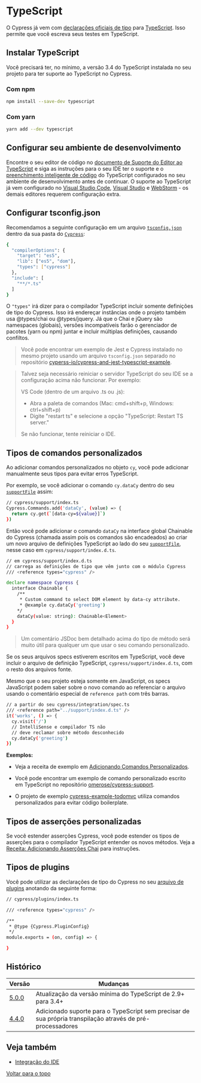 # TypeScript

O Cypress já vem com [declarações oficiais de tipo](https://github.com/cypress-io/cypress/tree/develop/cli/types) 
para [TypeScript](https://www.typescriptlang.org/). Isso permite que você escreva seus testes em TypeScript.

## Instalar TypeScript

Você precisará ter, no mínimo, a versão 3.4 do TypeScript instalada no seu projeto para ter suporte ao TypeScript no Cypress.

### Com npm

```bash
npm install --save-dev typescript
```

### Com yarn

```bash
yarn add --dev typescript
```

## Configurar seu ambiente de desenvolvimento

Encontre o seu editor de código no 
[documento de Suporte do Editor ao TypeScript](https://github.com/Microsoft/TypeScript/wiki/TypeScript-Editor-Support) 
e siga as instruções para o seu IDE ter o suporte e o 
[preenchimento inteligente de código](https://docs.cypress.io/guides/tooling/IDE-integration.html#Writing-Tests) 
do TypeScript configurados no seu ambiente de desenvolvimento antes de continuar. 
O suporte ao TypeScript já vem configurado no [Visual Studio Code](https://code.visualstudio.com/), 
[Visual Studio](https://visualstudio.microsoft.com/pt-br/) e [WebStorm](https://www.jetbrains.com/webstorm/) - os demais
editores requerem configuração extra.

## Configurar tsconfig.json

Recomendamos a seguinte configuração em um arquivo 
[`tsconfig.json`](http://www.typescriptlang.org/docs/handbook/tsconfig-json.html) 
dentro da sua pasta do [`Cypress`](https://docs.cypress.io/guides/core-concepts/writing-and-organizing-tests.html#Folder-Structure):

```bash
{
  "compilerOptions": {
    "target": "es5",
    "lib": ["es5", "dom"],
    "types": ["cypress"]
  },
  "include": [
    "**/*.ts"
  ]
}
```

O `"types"` irá dizer para o compilador TypeScript incluir somente definições de tipo do Cypress. Isso irá endereçar
instâncias onde o projeto também usa @types/chai ou @types/jquery. Já que o Chai e jQuery são namespaces (globais), 
versões incompatíveis farão o gerenciador de pacotes (yarn ou npm) juntar e incluir múltiplas definições, causando confiltos.

> Você pode encontrar um exemplo de Jest e Cypress instalado no mesmo projeto usando um arquivo `tsconfig.json` 
separado no repositório [cyperss-io/cypress-and-jest-typescript-example](https://github.com/cypress-io/cypress-and-jest-typescript-example).

> Talvez seja necessário reiniciar o servidor TypeScript do seu IDE se a configuração acima não funcionar. Por exemplo:
>
> VS Code (dentro de um arquivo .ts ou .js):
>
>- Abra a paleta de comandos (Mac: cmd+shift+p, Windows: ctrl+shift+p)   
>- Digite "restart ts" e selecione a opção "TypeScript: Restart TS server."
>
> Se não funcionar, tente reiniciar o IDE.

## Tipos de comandos personalizados

Ao adicionar comandos personalizados no objeto `cy`, você pode adicionar manualmente seus tipos para evitar erros TypeScript.

Por exemplo, se você adicionar o comando `cy.dataCy` dentro do seu 
[`supportFile`](https://docs.cypress.io/guides/references/configuration.html#Folders-Files) assim:

```bash
// cypress/support/index.ts
Cypress.Commands.add('dataCy', (value) => {
  return cy.get(`[data-cy=${value}]`)
})
```

Então você pode adicionar o comando `dataCy` na interface global Chainable do Cypress (chamada assim pois os comandos 
são encadeados) ao criar um novo arquivo de definições TypeScript ao lado do seu 
[`supportFile`](https://docs.cypress.io/guides/references/configuration.html#Folders-Files), 
nesse caso em `cypress/support/index.d.ts`.

```bash
// em cypress/support/index.d.ts
// carrega as definições de tipo que vêm junto com o módulo Cypress
/// <reference types="cypress" />

declare namespace Cypress {
  interface Chainable {
    /**
     * Custom command to select DOM element by data-cy attribute.
     * @example cy.dataCy('greeting')
    */
    dataCy(value: string): Chainable<Element>
  }
}
```

> Um comentário JSDoc bem detalhado acima do tipo de método será muito útil para qualquer um que usar 
o seu comando personalizado.

Se os seus arquivos specs estiverem escritos em TypeScript, você deve incluir o arquivo de definição TypeScript,
`cypress/support/index.d.ts`, com o resto dos arquivos fonte.

Mesmo que o seu projeto esteja somente em JavaScript, os specs JavaScript podem saber sobre o novo comando ao 
referenciar o arquivo usando o comentário especial de `reference path` com três barras.

```bash
// a partir do seu cypress/integration/spec.ts
/// <reference path="../support/index.d.ts" />
it('works', () => {
  cy.visit('/')
  // IntelliSense e compilador TS não
  // deve reclamar sobre método desconhecido
  cy.dataCy('greeting')
})
```

**Exemplos:**

- Veja a receita de exemplo em [Adicionando Comandos Personalizados](https://github.com/cypress-io/cypress-example-recipes#fundamentals).

- Você pode encontrar um exemplo de comando personalizado escrito em TypeScript no repositório 
    [omerose/cypress-support](https://github.com/omerose/cypress-support).

- O projeto de exemplo [cypress-example-todomvc](https://github.com/cypress-io/cypress-example-todomvc#custom-commands)
    utiliza comandos personalizados para evitar código boilerplate.

## Tipos de asserções personalizadas

Se você estender asserções Cypress, você pode estender os tipos de asserções para o compilador TypeScript entender 
os novos métodos. Veja a 
[Receita: Adicionando Asserções Chai](https://docs.cypress.io/examples/examples/recipes.html#Fundamentals)
para instruções.

## Tipos de plugins

Você pode utilizar as declarações de tipo do Cypress no seu 
[arquivo de plugins](https://docs.cypress.io/guides/tooling/plugins-guide.html#Use-Cases) anotando da seguinte forma:

```bash
// cypress/plugins/index.ts

/// <reference types="cypress" />

/**
 * @type {Cypress.PluginConfig}
 */
module.exports = (on, config) => {

}
```

## Histórico

| Versão | Mudanças                                                                                                   |
|--------|------------------------------------------------------------------------------------------------------------|
| [5.0.0](https://docs.cypress.io/guides/references/changelog.html#5-0-0)  | Atualização da versão mínima do TypeScript de 2.9+ para 3.4+                                               |
| [4.4.0](https://docs.cypress.io/guides/references/changelog.html#4-4-0)  | Adicionado suporte para o TypeScript sem precisar de sua própria transpilação através de pré-processadores |

## Veja também

- [Integração do IDE](https://docs.cypress.io/guides/tooling/IDE-integration.html)

[Voltar para o topo](#TypeScript)
